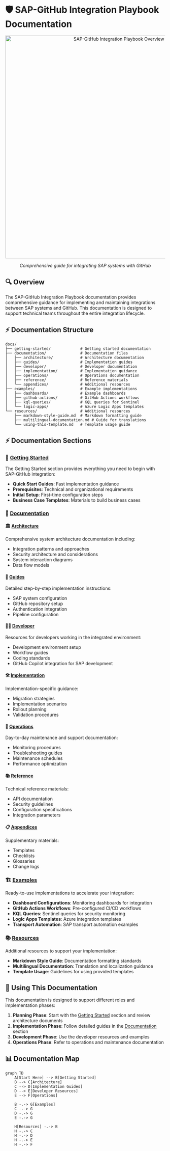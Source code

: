 # 🛡️ SAP-GitHub Integration Playbook Documentation

<div align="center">
  <img src="../assets/images/architecture/playbook-overview.svg" width="700" alt="SAP-GitHub Integration Playbook Overview">
  
  *Comprehensive guide for integrating SAP systems with GitHub*
</div>

## 🔍 Overview

The SAP-GitHub Integration Playbook documentation provides comprehensive guidance for implementing and maintaining integrations between SAP systems and GitHub. This documentation is designed to support technical teams throughout the entire integration lifecycle.

## ⚡ Documentation Structure

```
docs/
├── getting-started/             # Getting started documentation
├── documentation/               # Documentation files
│   ├── architecture/            # Architecture documentation
│   ├── guides/                  # Implementation guides
│   ├── developer/               # Developer documentation
│   ├── implementation/          # Implementation guidance
│   ├── operations/              # Operations documentation
│   ├── reference/               # Reference materials
│   └── appendices/              # Additional resources
├── examples/                    # Example implementations
│   ├── dashboards/              # Example dashboards
│   ├── github-actions/          # GitHub Actions workflows
│   ├── kql-queries/             # KQL queries for Sentinel
│   └── logic-apps/              # Azure Logic Apps templates
└── resources/                   # Additional resources
    ├── markdown-style-guide.md  # Markdown formatting guide
    ├── multilingual-documentation.md # Guide for translations
    └── using-this-template.md   # Template usage guide
```

## ⚡ Documentation Sections

### 🚀 [Getting Started](./getting-started/)

The Getting Started section provides everything you need to begin with SAP-GitHub integration:

- **Quick Start Guides**: Fast implementation guidance 
- **Prerequisites**: Technical and organizational requirements
- **Initial Setup**: First-time configuration steps
- **Business Case Templates**: Materials to build business cases

### 📖 [Documentation](./documentation/)

#### 🏛️ [Architecture](./documentation/architecture/)
Comprehensive system architecture documentation including:
- Integration patterns and approaches
- Security architecture and considerations
- System interaction diagrams
- Data flow models

#### 📝 [Guides](./documentation/guides/) 
Detailed step-by-step implementation instructions:
- SAP system configuration
- GitHub repository setup
- Authentication integration
- Pipeline configuration

#### 👨‍💻 [Developer](./documentation/developer/)
Resources for developers working in the integrated environment:
- Development environment setup
- Workflow guides
- Coding standards
- GitHub Copilot integration for SAP development

#### 🛠️ [Implementation](./documentation/implementation/)
Implementation-specific guidance:
- Migration strategies
- Implementation scenarios
- Rollout planning
- Validation procedures

#### 🔧 [Operations](./documentation/operations/)
Day-to-day maintenance and support documentation:
- Monitoring procedures
- Troubleshooting guides
- Maintenance schedules
- Performance optimization

#### 📚 [Reference](./documentation/reference/)
Technical reference materials:
- API documentation
- Security guidelines
- Configuration specifications
- Integration parameters

#### 📋 [Appendices](./documentation/appendices/)
Supplementary materials:
- Templates
- Checklists
- Glossaries
- Change logs

### 🏗️ [Examples](./examples/)

Ready-to-use implementations to accelerate your integration:

- **Dashboard Configurations**: Monitoring dashboards for integration
- **GitHub Actions Workflows**: Pre-configured CI/CD workflows
- **KQL Queries**: Sentinel queries for security monitoring
- **Logic Apps Templates**: Azure integration templates
- **Transport Automation**: SAP transport automation examples

### 📚 [Resources](./resources/)

Additional resources to support your implementation:

- **Markdown Style Guide**: Documentation formatting standards
- **Multilingual Documentation**: Translation and localization guidance
- **Template Usage**: Guidelines for using provided templates

## 🚀 Using This Documentation

This documentation is designed to support different roles and implementation phases:

1. **Planning Phase**: Start with the [Getting Started](./getting-started/) section and review architecture documents
2. **Implementation Phase**: Follow detailed guides in the [Documentation](./documentation/) section
3. **Development Phase**: Use the developer resources and examples
4. **Operations Phase**: Refer to operations and maintenance documentation

## 📊 Documentation Map

```mermaid
graph TD
    A[Start Here] --> B[Getting Started]
    B --> C[Architecture]
    C --> D[Implementation Guides]
    D --> E[Developer Resources]
    E --> F[Operations]
    
    B -.-> G[Examples]
    C -.-> G
    D -.-> G
    E -.-> G
    
    H[Resources] -.-> B
    H -.-> C
    H -.-> D
    H -.-> E
    H -.-> F
```


